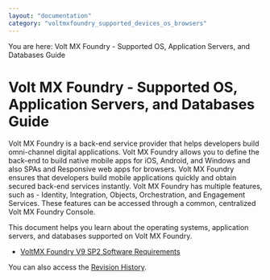 ```yaml
---
layout: "documentation"
category: "voltmxfoundry_supported_devices_os_browsers"
---
```


You are here: Volt MX Foundry - Supported OS, Application Servers, and Databases Guide

# Volt MX Foundry - Supported OS, Application Servers, and Databases Guide

Volt MX Foundry is a back-end service provider that helps developers build omni-channel digital applications. Volt MX Foundry allows you to define the back-end to build native mobile apps for iOS, Android, and Windows and also SPAs and Responsive web apps for browsers. Volt MX Foundry ensures that developers build mobile applications quickly and obtain secured back-end services instantly. Volt MX Foundry has multiple features, such as - Identity, Integration, Objects, Orchestration, and Engagement Services. These features can be accessed through a common, centralized Volt MX Foundry Console.

This document helps you learn about the operating systems, application servers, and databases supported on Volt MX Foundry.

- [VoltMX Foundry V9 SP2 Software Requirements](FoundryV9SP2.html)

You can also access the [Revision History](homepage.html).
